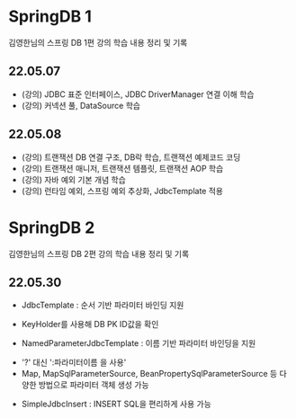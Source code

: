 # SpringDB 1
김영한님의 스프링 DB 1편 강의 학습 내용 정리 및 기록

## 22.05.07
* (강의) JDBC 표준 인터페이스, JDBC DriverManager 연결 이해 학습
* (강의) 커넥션 풀, DataSource 학습

## 22.05.08
* (강의) 트랜잭션 DB 연결 구조, DB락 학습, 트랜잭션 예제코드 코딩
* (강의) 트랜잭션 매니저, 트랜잭션 템플릿, 트랜잭션 AOP 학습
* (강의) 자바 예외 기본 개념 학습
* (강의) 런타임 예외, 스프링 예외 추상화, JdbcTemplate 적용

# SpringDB 2
김영한님의 스프링 DB 2편 강의 학습 내용 정리 및 기록

## 22.05.30
* JdbcTemplate : 순서 기반 파라미터 바인딩 지원
 - KeyHolder를 사용해 DB PK ID값을 확인
  
* NamedParameterJdbcTemplate : 이름 기반 파라미터 바인딩을 지원
 - '?' 대신 ':파라미터이름 을 사용'
 - Map, MapSqlParameterSource, BeanPropertySqlParameterSource 등 다양한 방법으로 파라미터 객체 생성 가능
 
* SimpleJdbcInsert : INSERT SQL을 편리하게 사용 가능
